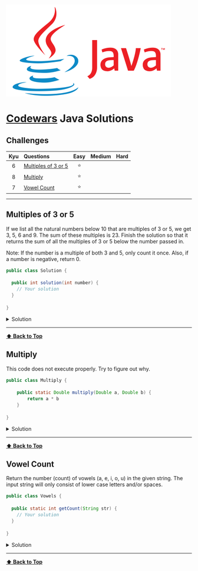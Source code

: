 ![java](images/java-logo.png)

# [Codewars](https://www.codewars.com/) Java Solutions

## Challenges

|  Kyu  | Questions                                   | Easy  | Medium | Hard  |
| :---: | :------------------------------------------ | :---: | :----: | :---: |
|   6   | [Multiples of 3 or 5](#multiples-of-3-or-5) |   ⭐   |        |       |
|   8   | [Multiply](#multiply)                       |   ⭐   |        |       |
|   7   | [Vowel Count](#vowel-count)                 |   ⭐   |        |       |

---

## Multiples of 3 or 5

If we list all the natural numbers below 10 that are multiples of 3 or 5, we get 3, 5, 6 and 9. The sum of these multiples is 23. Finish the solution so that it returns the sum of all the multiples of 3 or 5 below the number passed in.

Note: If the number is a multiple of both 3 and 5, only count it once. Also, if a number is negative, return 0.

```java
public class Solution {

  public int solution(int number) {
    // Your solution
  }
  
}
```

<details><summary>Solution</summary>

```java
public class Solution {

  public int solution(int number) {
    int sum = 0;
    for (int i = 3; i < number; i++) {
      if (i % 3 == 0 || i % 5 == 0) {
        sum += i;
      }
    }
    return sum;
  }

}
```

</details>

---

**[⬆ Back to Top](#challenges)**

## Multiply

This code does not execute properly. Try to figure out why.

```java
public class Multiply {

    public static Double multiply(Double a, Double b) {
        return a * b
    }

}
```

<details><summary>Solution</summary>

```java
public class Multiply {

    public static Double multiply(Double a, Double b) {
        return a * b;
    }

}
```

</details>

---

**[⬆ Back to Top](#challenges)**

## Vowel Count

Return the number (count) of vowels (a, e, i, o, u) in the given string. The input string will only consist of lower case letters and/or spaces.

```java
public class Vowels {

  public static int getCount(String str) {
    // Your solution
  }

}
```

<details><summary>Solution</summary>

```java
public class Vowels {

  public static int getCount(String str) {
    int vowelsCount = 0;
    String vowels = "aeiou";
    for (int i = 0; i < str.length(); i++) {
      if (vowels.contains(String.valueOf(str.charAt(i)))) {
        vowelsCount++;
      }
    }
    return vowelsCount;
  }

}
```

</details>

---

**[⬆ Back to Top](#challenges)**
